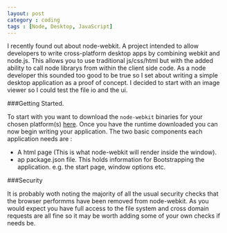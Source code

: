 ```yaml
---
layout: post
category : coding
tags : [Node, Desktop, JavaScript]
---
```


I recently found out about node-webkit. A project intended to allow developers to write cross-platform desktop apps by combining
webkit and node.js. This allows you to use traditional js/css/html but with the added ability to call node librarys from within the client side code. As a node developer this sounded too good to be true so I set about writing a simple desktop application as a
proof of concept. I decided to start with an image viewer so I could test the file io and the ui.

###Getting Started.

To start with you want to download the <code>node-webkit</code> binaries for your chosen platform(s) [here](https://github.com/rogerwang/node-webkit). Once you have the runtime downloaded you can now begin writing your application. The two basic components each application needs are :

- A html page (This is what node-webkit will render inside the window).
- ap package.json file. This holds information for Bootstrapping the application. e.g. the start page, window options etc.

###Security

It is probably woth noting the majority of all the usual security checks that the browser performms have been removed from node-webkit. As you would expect you have full access to the file system and cross domain requests are all fine so it may be worth adding some of your own checks if needs be. 


